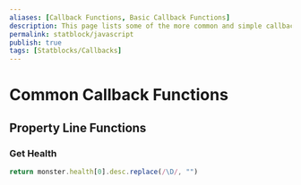 ```yaml
---
aliases: [Callback Functions, Basic Callback Functions]
description: This page lists some of the more common and simple callback Functions.
permalink: statblock/javascript
publish: true
tags: [Statblocks/Callbacks]
---
```


# Common Callback Functions

## Property Line Functions

### Get Health

```js
return monster.health[0].desc.replace(/\D/, "")
```

